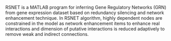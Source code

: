 RSNET is a MATLAB program for inferring Gene Regulatory Networks (GRN) from gene expression dataset based on redundancy silencing and network enhancement technique. In RSNET algorithm, highly dependent nodes are constrained in the model as network enhancement items to enhance real interactions and dimension of putative interactions is reduced adaptively to remove weak and indirect connections. 
